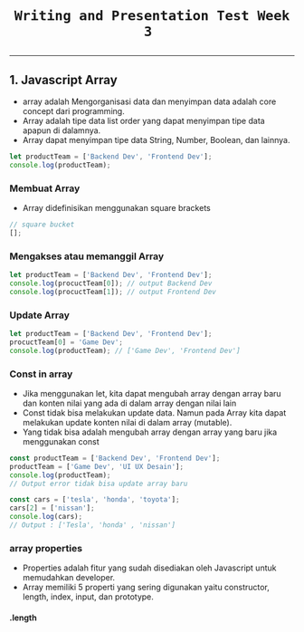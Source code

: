 # <p style="text-align: center;">`Writing and Presentation Test Week 3 `</p>

---

## 1. Javascript Array

- array adalah Mengorganisasi data dan menyimpan data adalah core concept dari programming.
- Array adalah tipe data list order yang dapat menyimpan tipe data apapun di dalamnya.
- Array dapat menyimpan tipe data String, Number, Boolean, dan lainnya.

```js
let productTeam = ['Backend Dev', 'Frontend Dev'];
console.log(productTeam);
```

### Membuat Array

- Array didefinisikan menggunakan square brackets

```js
// square bucket
[];
```

### Mengakses atau memanggil Array

```js
let productTeam = ['Backend Dev', 'Frontend Dev'];
console.log(procuctTeam[0]); // output Backend Dev
console.log(procuctTeam[1]); // output Frontend Dev
```

### Update Array

```js
let productTeam = ['Backend Dev', 'Frontend Dev'];
procuctTeam[0] = 'Game Dev';
console.log(productTeam); // ['Game Dev', 'Frontend Dev']
```

### Const in array

- Jika menggunakan let, kita dapat mengubah array dengan array baru dan konten nilai yang ada di dalam array dengan nilai lain
- Const tidak bisa melakukan update data. Namun pada Array kita dapat melakukan update konten nilai di dalam array (mutable).
- Yang tidak bisa adalah mengubah array dengan array yang baru jika menggunakan const

```js
const productTeam = ['Backend Dev', 'Frontend Dev'];
productTeam = ['Game Dev', 'UI UX Desain'];
console.log(productTeam);
// Output error tidak bisa update array baru
```

```js
const cars = ['tesla', 'honda', 'toyota'];
cars[2] = ['nissan'];
console.log(cars);
// Output : ['Tesla', 'honda' , 'nissan']
```

### array properties

- Properties adalah fitur yang sudah disediakan oleh Javascript untuk memudahkan developer.
- Array memiliki 5 properti yang sering digunakan yaitu constructor, length, index, input, dan prototype.

#### .length
